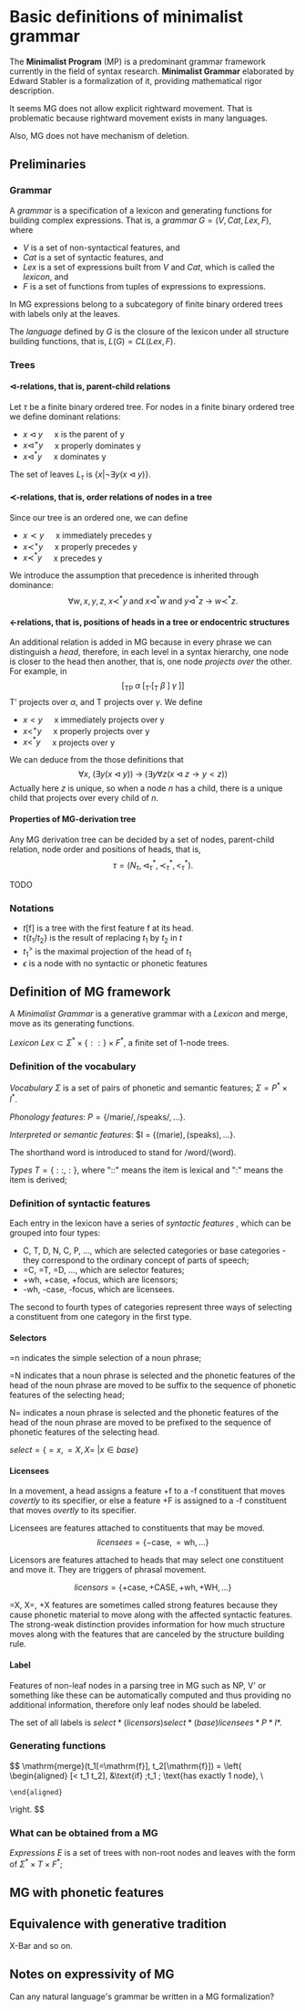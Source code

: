 # Basic definitions of minimalist grammar

The **Minimalist Program** (MP) is a predominant grammar framework currently in the field of syntax research. **Minimalist Grammar** elaborated by Edward Stabler is a formalization of it, providing mathematical rigor description. 

It seems MG does not allow explicit rightward movement. That is problematic because rightward movement exists in many languages.

Also, MG does not have mechanism of deletion.

## Preliminaries

### Grammar
A *grammar* is a specification of a lexicon and generating functions for building complex expressions. That is, a *grammar* $G=(V, Cat, Lex, F)$, where 
- $V$ is a set of non-syntactical features, and
- $Cat$ is a set of syntactic features, and
- $Lex$ is a set of expressions built from $V$ and $Cat$, which is called the *lexicon*, and
- $F$ is a set of functions from tuples of expressions to expressions.

In MG expressions belong to a subcategory of finite binary ordered trees with labels only at the leaves.

The *language* defined by $G$ is the closure of the lexicon under all structure building functions, that is, $L(G)=CL(Lex, F)$.

### Trees

#### $\triangleleft$-relations, that is, parent-child relations
Let $\tau$ be a finite binary ordered tree. For nodes in a finite binary ordered tree we define dominant relations:
- $x \triangleleft y \quad$ x is the parent of y
- $x \triangleleft^+ y \quad$ x properly dominates y
- $x \triangleleft^* y \quad$ x dominates y

The set of leaves $L_\tau$ is $\{x|\neg \exists y (x \triangleleft y)\}$.

#### $\prec$-relations, that is, order relations of nodes in a tree
Since our tree is an ordered one, we can define
- $x \prec y\quad$ x immediately precedes y
- $x \prec^+ y \quad$ x properly precedes y
- $x \prec^* y \quad$ x precedes y

We introduce the assumption that precedence is inherited through dominance:
$$
\forall w, x, y, z, \; x \prec^* y \; \mathrm{and} \; x \triangleleft^* w \; \mathrm{and} \; y \triangleleft^* z \; \rightarrow \; w \prec^* z.
$$

#### $<$-relations, that is, positions of heads in a tree or endocentric structures

An additional relation is added in MG because in every phrase we can distinguish a *head*, therefore, in each level in a syntax hierarchy, one node is closer to the head then another, that is, one node *projects over* the other. For example, in
$$
[_\text{TP} \; \alpha \; [_\text{T'} [_\text{T} \; \beta \;] \; \gamma \;]]
$$
$\text{T'}$ projects over $\alpha$, and $\text{T}$ projects over $\gamma$. We define
- $x<y \quad$ x immediately projects over y
- $x<^+y \quad$ x properly projects over y
- $x<^*y \quad$ x projects over y

We can deduce from the those definitions that
$$
\forall x, \; (\exists y (x \triangleleft y)) \; \rightarrow \; (\exists y \forall z (x \triangleleft z \rightarrow y < z))
$$
Actually here $z$ is unique, so when a node $n$ has a child, there is a unique child that projects over every child of $n$.

#### Properties of MG-derivation tree
Any MG derivation tree can be decided by a set of nodes, parent-child relation, node order and positions of heads, that is, 
$$
\tau = (N_\tau, \triangleleft^*_\tau, \prec^*_\tau, <^*_\tau).
$$

TODO

### Notations

- $t[\mathrm{f}]$ is a tree with the first feature $\mathrm{f}$ at its head.
- $t\{t_1/t_2\}$ is the result of replacing $t_1$ by $t_2$ in $t$
- $t_1^>$ is the maximal projection of the head of $t_1$
- $\epsilon$ is a node with no syntactic or phonetic features

## Definition of MG framework

A *Minimalist Grammar* is a generative grammar with a *Lexicon* and $\mathrm{merge}, \mathrm{move}$ as its generating functions.

*Lexicon* $Lex \subset \Sigma^* \times \{::\} \times F^*$, a finite set of 1-node trees.

### Definition of the vocabulary
*Vocabulary* $\Sigma$ is a set of pairs of phonetic and semantic features; $\Sigma = P^* \times I^*$.

*Phonology features*: $P = \{\text{/marie/}, \text{/speaks/}, \ldots\}$.

*Interpreted or semantic features*: $I = $\{\text{(marie)}, \text{(speaks)}, \ldots\}$.

The shorthand $\text{word}$ is introduced to stand for $\text{/word/}\text{(word)}$.

*Types* $T = \{::, :\}$, where "::" means the item is lexical and ":" means the item is derived;

### Definition of syntactic features
Each entry in the lexicon have a series of *syntactic features* , which can be grouped into four types:
- C, T, D, N, C, P, ..., which are selected categories or base categories - they correspond to the ordinary concept of parts of speech;
- =C, =T, =D, ..., which are selector features;
- +wh, +case, +focus, which are licensors;
- -wh, -case, -focus, which are licensees.

The second to fourth types of categories represent three ways of selecting a constituent from one category in the first type.

#### Selectors
$\text{=n}$ indicates the simple selection of a noun phrase;

$\text{=N}$ indicates that a noun phrase is selected and the phonetic features of the head of the noun phrase are moved to be suffix to the sequence of phonetic features of the selecting head;

$\text{N=}$ indicates a noun phrase is selected and the phonetic features of the head of the noun phrase are moved to be prefixed to the sequence of phonetic features of the selecting head.

$select = \{=x, =X, X=\ | x \in base\}$

#### Licensees
In a movement, a head assigns a feature +f to a -f constituent that moves *covertly* to its specifier, or else a feature +F is assigned to a -f constituent that moves *overtly* to its specifier.

Licensees are features attached to constituents that may be moved.
$$
licensees = \{-\text{case}, =\text{wh}, \ldots\}
$$

Licensors are features attached to heads that may select one constituent and move it. They are triggers of phrasal movement.

$$
licensors = \{+\text{case}, +\text{CASE}, +\text{wh}, +\text{WH}, \ldots\}
$$

=X, X=, +X features are sometimes called strong features because they cause phonetic material to move along with the affected syntactic features. The strong-weak distinction provides information for how much structure moves along with the features that are canceled by the structure building rule.

#### Label
Features of non-leaf nodes in a parsing tree in MG such as NP, V' or something like these can be automatically computed and thus providing no additional information, therefore only leaf nodes should be labeled.

The set of all labels is $select*(licensors)select*(base)licensees*P*I*$.

### Generating functions
$$
\mathrm{merge}(t_1[=\mathrm{f}], t_2[\mathrm{f}]) = \left\{
    \begin{aligned}
        [< t_1 t_2], &\text{if} \;t_1 \; \text{has exactly 1 node}, \\
        
    \end{aligned}
\right.
$$

### What can be obtained from a MG
*Expressions* $E$ is a set of trees with non-root nodes and leaves with the form of $\Sigma^* \times T \times F^*$;


## MG with phonetic features

## Equivalence with generative tradition

X-Bar and so on.

## Notes on expressivity of MG

Can any natural language's grammar be written in a MG formalization?